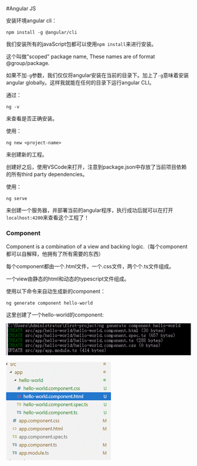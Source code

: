 #Angular JS

安装环境angular cli：

```shell
npm install -g @angular/cli 
```

我们安装所有的javaScript包都可以使用`npm install`来进行安装。

这个叫做"scoped" package name, These names are of format @group/package.

如果不加`-g`参数，我们仅仅将angular安装在当前的目录下。加上了`-g`意味着安装angular globally。这样我就能在任何的目录下运行angular CLI。

通过：

```
ng -v
```

来查看是否正确安装。

使用：

```
ng new <project-name>
```

来创建新的工程。

创建好之后，使用VSCode来打开，注意到package.json中存放了当前项目依赖的所有third party dependencies。

使用：

```shell
ng serve
```

来创建一个服务器，并部署当前的angular程序，执行成功后就可以在打开`localhost:4200`来查看这个工程了！

### Component

Component is a combination of a view and backing logic.（每个component都可以自解释，他拥有了所有需要的东西）

每个component都由一个.html文件，一个.css文件，两个个.ts文件组成。

一个view由静态的html和动态的typescript文件组成。

使用以下命令来自动生成新的component：

```
ng generate component hello-world
```

这里创建了一个hello-world的component:

![](/img/2.gif)

![](/img/1.gif)

